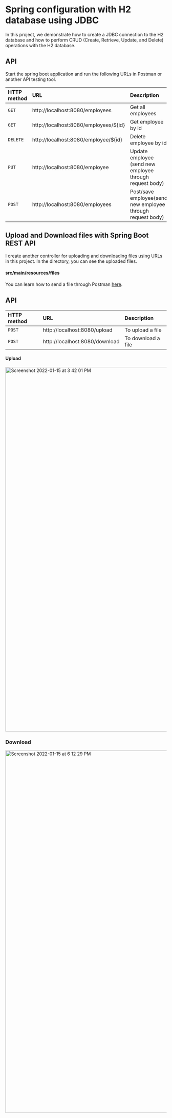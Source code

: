 # Spring configuration with H2 database using JDBC
In this project, we demonstrate how to create a JDBC connection to the H2 database and how to perform CRUD (Create, Retrieve, Update, and Delete) operations with the H2 database.

## API

Start the spring boot application and run the following URLs in Postman or another API testing tool.                          
  

| HTTP method  | URL       |  Description      |
| :--------  | :------------------------- |:------------------------- |
| `GET`  |http://localhost:8080/employees | Get all employees |
| `GET`  |http://localhost:8080/employees/${id} | Get employee by id |
| `DELETE`  |http://localhost:8080/employee/${id} | Delete employee by id |
| `PUT`  |http://localhost:8080/employee | Update employee (send new employee through request body) |
| `POST`  |http://localhost:8080/employees | Post/save employee(send new employee through request body) |

## Upload and Download files with Spring Boot REST API
I create another controller for uploading and downloading files using URLs in this project.
In the directory, you can see the uploaded files.
#### src/main/resources/files
You can learn how to send a file through Postman [here](https://stackoverflow.com/questions/39037049/how-to-upload-a-file-and-json-data-in-postman).


## API

| HTTP method  | URL       |  Description      |
| :--------  | :------------------------- |:------------------------- |
| `POST`  | http://localhost:8080/upload | To upload a file|
| `POST`  | http://localhost:8080/download | To download a file|


#### Upload
<img width="1138" alt="Screenshot 2022-01-15 at 3 42 01 PM" src="https://user-images.githubusercontent.com/48180372/149622569-94cf66f9-9349-4e67-8c3a-9cc5438ea005.png">

### Download
<img width="1132" alt="Screenshot 2022-01-15 at 6 12 29 PM" src="https://user-images.githubusercontent.com/48180372/149622652-a8f017ad-4bf2-44e4-be01-9e0dc461c0e7.png">
